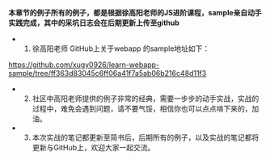 **本章节的例子所有的例子，都是根据徐高阳老师的JS进阶课程，sample亲自动手实践完成，其中的采坑日志会在后期更新上传至github**



* 1. 徐高阳老师 GitHub上关于webapp 的sample地址如下：

https://github.com/xugy0926/learn-webapp-sample/tree/ff363d83045c6ff06a41f7a5ab06b216c48d11f3

* 2. 社区中高阳老师提供的例子非常的经典，需要一步步的动手实战，实战的过程中，难免会遇到问题，请不要气馁，相信你也可以点点啃下来的，加油。
* 3. 本次实战的笔记都更新至简书后，后期所有的例子，以及实战的笔记都将更新与GitHub上，欢迎大家一起交流。

